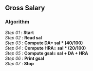 ## Gross Salary

### Algorithm

*Step 01* : **Start**\
*Step 02* : **Read sal**\
*Step 03* : **Compute DA= sal * (40/100)**\
*Step 04* : **Compute HRA= sal * (20/100)**\
*Step 05* : **Compute gsal= sal + DA + HRA**\
*Step 06* : **Print gsal**\
*Step 07* : **Stop**